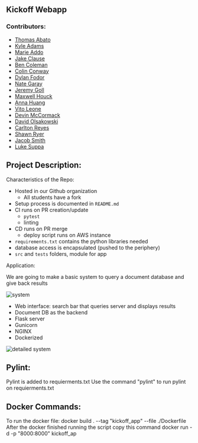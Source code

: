 ## Kickoff Webapp

### Contributors: 

* [Thomas Abato](https://www.linkedin.com/in/thomasabato/)
* [Kyle Adams](https://www.linkedin.com/in/kyleadams12/)
* [Marie Addo](https://www.linkedin.com/in/marie-stella-0779a417b/)
* [Jake Clause](https://www.linkedin.com/in/jake-clause-56396a252/)
* [Ben Coleman](https://www.linkedin.com/in/moraviancoleman/)
* [Colin Conway](https://www.linkedin.com/in/colin-conway-ba2b4620a/)
* [Dylan Fodor](https://www.linkedin.com/in/dylan-fodor/)
* [Nate Garay](https://www.linkedin.com/in/nathan-garay-642709252/)
* [Jeremy Goll](https://www.linkedin.com/in/jeremy-goll-85b699253/)
* [Maxwell Houck](www.linkedin.com/in/maxwell-houck-90750a239/)
* [Anna Huang](https://www.linkedin.com/in/anna-huang-73b9b4252/)
* [Vito Leone](https://www.linkedin.com/in/vito-leone/)
* [Devin McCormack](https://www.linkedin.com/in/devin-mccormack-6a8214226/)
* [David Olsakowski](https://www.linkedin.com/in/david-olsakowski-096144257/)
* [Carlton Reyes](https://www.linkedin.com/in/carlton-reyes-9b22b01aa/)
* [Shawn Ryer](https://www.linkedin.com/in/shawn-ryer-914354227/)
* [Jacob Smith](https://www.linkedin.com/in/jacob-smith-a12842205/)
* [Luke Suppa](https://www.linkedin.com/in/luke-suppa-593b0b254/) 


## Project Description:

Characteristics of the Repo:

* Hosted in our Github organization
   * All students have a fork
* Setup process is documented in `README.md`
* CI runs on PR creation/update
  * `pytest`
  * linting
* CD runs on PR merge
  * deploy script runs on AWS instance
* `requirements.txt` contains the python libraries needed
* database access is encapsulated (pushed to the periphery)
* `src` and `tests` folders, module for app

Application:

We are going to make a basic system to query a document database
and give back results

![system](https://i.ibb.co/ccmj6YK/52c0e1d0a08f.png)  

* Web interface: search bar that queries server and displays results
* Document DB as the backend
* Flask server
* Gunicorn
* NGINX
* Dockerized

![detailed system](https://i.ibb.co/X5svbqF/28e27cd1280e.png)

## Pylint:

Pylint is added to requierments.txt
Use the command "pylint" to run pylint on requierments.txt

## Docker Commands:
To run the docker file:
    docker build . --tag "kickoff_app" --file ./Dockerfile 
After the docker finished running the script copy this command
    docker run -d -p "8000:8000" kickoff_ap

